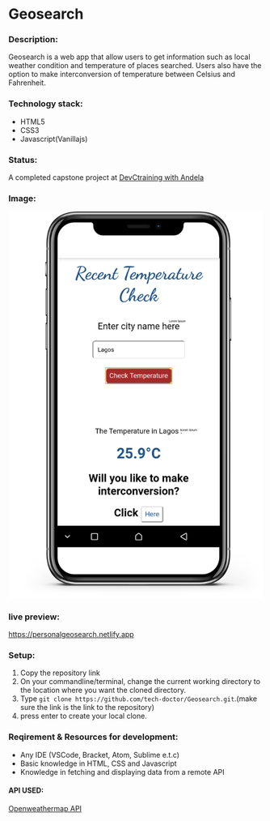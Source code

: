 # Geosearch

### Description:
Geosearch is a web app that  allow users to get information such as local weather condition and temperature of places searched. Users also have the option to make  interconversion of temperature between Celsius and Fahrenheit.

### Technology stack:
* HTML5
* CSS3
* Javascript(Vanillajs)

### Status:
A completed capstone project at [DevCtraining with Andela](https://devctraining.andela.com)

### Image: 
![image](img/asset.png)

### live preview:  
https://personalgeosearch.netlify.app

### Setup:
1. Copy the repository link 
2. On your commandline/terminal, change the current working directory to the location where you want the cloned directory.
3. Type ``` git clone https://github.com/tech-doctor/Geosearch.git ```.(make sure the link is the link to the repository)
4. press enter to create your local clone.

### Reqirement & Resources for development: 
 * Any IDE (VSCode, Bracket, Atom, Sublime e.t.c)
 * Basic knowledge in HTML, CSS and Javascript
 * Knowledge in fetching and displaying data from a remote API 
 #### API USED: 
 [Openweathermap API](https://openweathermap.org/api)

    
